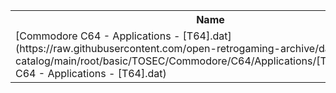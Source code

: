<table>
<tr><th>Name</th><th>Size</th></tr>
<tr><td>
[Commodore C64 - Applications - [T64].dat](https://raw.githubusercontent.com/open-retrogaming-archive/dat-catalog/main/root/basic/TOSEC/Commodore/C64/Applications/[T64]/Commodore C64 - Applications - [T64].dat)
</td><td>541471</td></tr>
</table>
